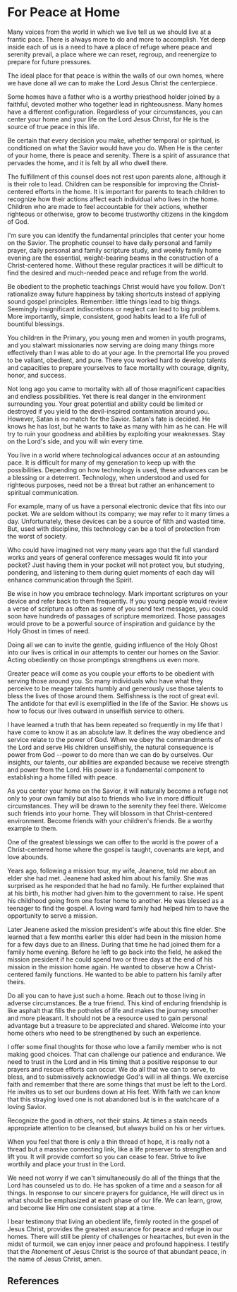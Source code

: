 # For Peace at Home

Many voices from the world in which we live tell us we should live at a
frantic pace. There is always more to do and more to accomplish. Yet deep
inside each of us is a need to have a place of refuge where peace and serenity
prevail, a place where we can reset, regroup, and reenergize to prepare for
future pressures.

The ideal place for that peace is within the walls of our own homes, where we
have done all we can to make the Lord Jesus Christ the centerpiece.

Some homes have a father who is a worthy priesthood holder joined by a
faithful, devoted mother who together lead in righteousness. Many homes have a
different configuration. Regardless of your circumstances, you can center your
home and your life on the Lord Jesus Christ, for He is the source of true
peace in this life.

Be certain that every decision you make, whether temporal or spiritual, is
conditioned on what the Savior would have you do. When He is the center of
your home, there is peace and serenity. There is a spirit of assurance that
pervades the home, and it is felt by all who dwell there.

The fulfillment of this counsel does not rest upon parents alone, although it
is their role to lead. Children can be responsible for improving the Christ-
centered efforts in the home. It is important for parents to teach children to
recognize how their actions affect each individual who lives in the home.
Children who are made to feel accountable for their actions, whether righteous
or otherwise, grow to become trustworthy citizens in the kingdom of God.

I'm sure you can identify the fundamental principles that center your home on
the Savior. The prophetic counsel to have daily personal and family prayer,
daily personal and family scripture study, and weekly family home evening are
the essential, weight-bearing beams in the construction of a Christ-centered
home. Without these regular practices it will be difficult to find the desired
and much-needed peace and refuge from the world.

Be obedient to the prophetic teachings Christ would have you follow. Don't
rationalize away future happiness by taking shortcuts instead of applying
sound gospel principles. Remember: little things lead to big things. Seemingly
insignificant indiscretions or neglect can lead to big problems. More
importantly, simple, consistent, good habits lead to a life full of bountiful
blessings.

You children in the Primary, you young men and women in youth programs, and
you stalwart missionaries now serving are doing many things more effectively
than I was able to do at your age. In the premortal life you proved to be
valiant, obedient, and pure. There you worked hard to develop talents and
capacities to prepare yourselves to face mortality with courage, dignity,
honor, and success.

Not long ago you came to mortality with all of those magnificent capacities
and endless possibilities. Yet there is real danger in the environment
surrounding you. Your great potential and ability could be limited or
destroyed if you yield to the devil-inspired contamination around you.
However, Satan is no match for the Savior. Satan's fate is decided. He knows
he has lost, but he wants to take as many with him as he can. He will try to
ruin your goodness and abilities by exploiting your weaknesses. Stay on the
Lord's side, and you will win every time.

You live in a world where technological advances occur at an astounding pace.
It is difficult for many of my generation to keep up with the possibilities.
Depending on how technology is used, these advances can be a blessing or a
deterrent. Technology, when understood and used for righteous purposes, need
not be a threat but rather an enhancement to spiritual communication.

For example, many of us have a personal electronic device that fits into our
pocket. We are seldom without its company; we may refer to it many times a
day. Unfortunately, these devices can be a source of filth and wasted time.
But, used with discipline, this technology can be a tool of protection from
the worst of society.

Who could have imagined not very many years ago that the full standard works
and years of general conference messages would fit into your pocket? Just
having them in your pocket will not protect you, but studying, pondering, and
listening to them during quiet moments of each day will enhance communication
through the Spirit.

Be wise in how you embrace technology. Mark important scriptures on your
device and refer back to them frequently. If you young people would review a
verse of scripture as often as some of you send text messages, you could soon
have hundreds of passages of scripture memorized. Those passages would prove
to be a powerful source of inspiration and guidance by the Holy Ghost in times
of need.

Doing all we can to invite the gentle, guiding influence of the Holy Ghost
into our lives is critical in our attempts to center our homes on the Savior.
Acting obediently on those promptings strengthens us even more.

Greater peace will come as you couple your efforts to be obedient with serving
those around you. So many individuals who have what they perceive to be meager
talents humbly and generously use those talents to bless the lives of those
around them. Selfishness is the root of great evil. The antidote for that evil
is exemplified in the life of the Savior. He shows us how to focus our lives
outward in unselfish service to others.

I have learned a truth that has been repeated so frequently in my life that I
have come to know it as an absolute law. It defines the way obedience and
service relate to the power of God. When we obey the commandments of the Lord
and serve His children unselfishly, the natural consequence is power from God
--power to do more than we can do by ourselves. Our insights, our talents, our
abilities are expanded because we receive strength and power from the Lord.
His power is a fundamental component to establishing a home filled with peace.

As you center your home on the Savior, it will naturally become a refuge not
only to your own family but also to friends who live in more difficult
circumstances. They will be drawn to the serenity they feel there. Welcome
such friends into your home. They will blossom in that Christ-centered
environment. Become friends with your children's friends. Be a worthy example
to them.

One of the greatest blessings we can offer to the world is the power of a
Christ-centered home where the gospel is taught, covenants are kept, and love
abounds.

Years ago, following a mission tour, my wife, Jeanene, told me about an elder
she had met. Jeanene had asked him about his family. She was surprised as he
responded that he had no family. He further explained that at his birth, his
mother had given him to the government to raise. He spent his childhood going
from one foster home to another. He was blessed as a teenager to find the
gospel. A loving ward family had helped him to have the opportunity to serve a
mission.

Later Jeanene asked the mission president's wife about this fine elder. She
learned that a few months earlier this elder had been in the mission home for
a few days due to an illness. During that time he had joined them for a family
home evening. Before he left to go back into the field, he asked the mission
president if he could spend two or three days at the end of his mission in the
mission home again. He wanted to observe how a Christ-centered family
functions. He wanted to be able to pattern his family after theirs.

Do all you can to have just such a home. Reach out to those living in adverse
circumstances. Be a true friend. This kind of enduring friendship is like
asphalt that fills the potholes of life and makes the journey smoother and
more pleasant. It should not be a resource used to gain personal advantage but
a treasure to be appreciated and shared. Welcome into your home others who
need to be strengthened by such an experience.

I offer some final thoughts for those who love a family member who is not
making good choices. That can challenge our patience and endurance. We need to
trust in the Lord and in His timing that a positive response to our prayers
and rescue efforts can occur. We do all that we can to serve, to bless, and to
submissively acknowledge God's will in all things. We exercise faith and
remember that there are some things that must be left to the Lord. He invites
us to set our burdens down at His feet. With faith we can know that this
straying loved one is not abandoned but is in the watchcare of a loving
Savior.

Recognize the good in others, not their stains. At times a stain needs
appropriate attention to be cleansed, but always build on his or her virtues.

When you feel that there is only a thin thread of hope, it is really not a
thread but a massive connecting link, like a life preserver to strengthen and
lift you. It will provide comfort so you can cease to fear. Strive to live
worthily and place your trust in the Lord.

We need not worry if we can't simultaneously do all of the things that the
Lord has counseled us to do. He has spoken of a time and a season for all
things. In response to our sincere prayers for guidance, He will direct us in
what should be emphasized at each phase of our life. We can learn, grow, and
become like Him one consistent step at a time.

I bear testimony that living an obedient life, firmly rooted in the gospel of
Jesus Christ, provides the greatest assurance for peace and refuge in our
homes. There will still be plenty of challenges or heartaches, but even in the
midst of turmoil, we can enjoy inner peace and profound happiness. I testify
that the Atonement of Jesus Christ is the source of that abundant peace, in
the name of Jesus Christ, amen.

## References


